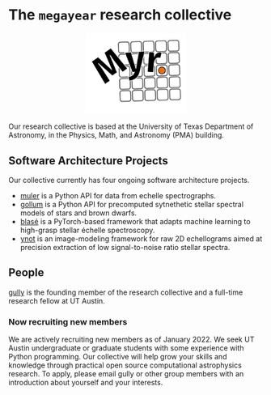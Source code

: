# The `megayear` research collective

<p style="text-align:center;"><img src="assets/Myr_logo.png" alt="megayear" width=200/></p>

Our research collective is based at the University of Texas Department of Astronomy, in the Physics, Math, and Astronomy (PMA) building.  


## Software Architecture Projects

Our collective currently has four ongoing software architecture projects.

- [muler](https://muler.readthedocs.io/en/latest/) is a Python API for data from echelle spectrographs.
- [gollum](https://gollum-astro.readthedocs.io/en/latest/) is a Python API for precomputed sytnethetic stellar spectral models of stars and brown dwarfs.
- [blasé](https://blase.readthedocs.io/en/latest/) is a PyTorch-based framework that adapts machine learning to high-grasp stellar échelle spectroscopy. 
- [ynot](https://ynot.readthedocs.io/en/latest/) is an image-modeling framework for raw 2D echellograms aimed at precision extraction of low signal-to-noise ratio stellar spectra.


## People

[gully](http://gully.github.io) is the founding member of the research collective and a full-time research fellow at UT Austin.

### Now recruiting new members
We are actively recruiting new members as of January 2022.  We seek UT Austin undergraduate or graduate students with some experience with Python programming.  Our collective will help grow your skills and knowledge through practical open source computational astrophysics research.  To apply, please email gully or other group members with an introduction about yourself and your interests.  

